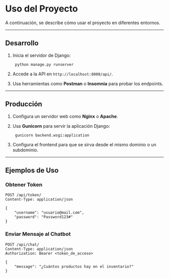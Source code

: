 # Uso del Proyecto

A continuación, se describe cómo usar el proyecto en diferentes entornos.

---

## Desarrollo

1. Inicia el servidor de Django:

        python manage.py runserver

2. Accede a la API en `http://localhost:8000/api/`.

3. Usa herramientas como **Postman** o **Insomnia** para probar los endpoints.

---

## Producción

1. Configura un servidor web como **Nginx** o **Apache**.
2. Usa **Gunicorn** para servir la aplicación Django:

        gunicorn backend.wsgi:application

3. Configura el frontend para que se sirva desde el mismo dominio o un subdominio.

---

## Ejemplos de Uso

### Obtener Token

    POST /api/token/
    Content-Type: application/json

    {
        "username": "usuario@mail.com",
        "password": "Password123#"
    }

### Enviar Mensaje al Chatbot

    POST /api/chat/
    Content-Type: application/json
    Authorization: Bearer <token_de_acceso>

    {
        "message": "¿Cuántos productos hay en el inventario?"
    }